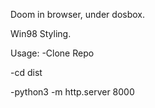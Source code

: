 Doom in browser, under dosbox. 

Win98 Styling. 

Usage: 
-Clone Repo

-cd dist

-python3 -m http.server 8000
